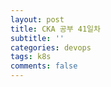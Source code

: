 ```yaml
---
layout: post
title: CKA 공부 41일차
subtitle: ''
categories: devops
tags: k8s
comments: false
---
```


##
